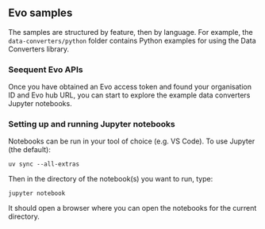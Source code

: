 ## Evo samples

The samples are structured by feature, then by language. For example, the `data-converters/python` folder contains Python
examples for using the Data Converters library.

### Seequent Evo APIs

Once you have obtained an Evo access token and found your organisation ID and Evo hub URL, you can start to explore
the example data converters Jupyter notebooks.

### Setting up and running Jupyter notebooks

Notebooks can be run in your tool of choice (e.g. VS Code). To use Jupyter (the default):

```
uv sync --all-extras
```

Then in the directory of the notebook(s) you want to run, type:

```
jupyter notebook
```

It should open a browser where you can open the notebooks for the current directory.